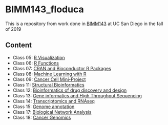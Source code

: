 # BIMM143_floduca

This is a repository from work done in [BIMM143](https://bioboot.github.io/bimm143_F19) at UC San Diego in the fall of 2019

## Content
- Class 05: [R Visualization](https://github.com/floduca/BIMM143_floduca/blob/master/Pro05/Pro05.md)
- Class 06: [R Functions]()
- Class 07: [CRAN and Bioconductor R Packages]()
- Class 08: [Machine Learning with R]()
- Class 09: [Cancer Cell Mini-Project]()
- Class 11: [Structural Bioinformatics]()
- Class 12: [Bioinformatics of drug discovery and design]()
- Class 13: [Gene informatics and High Throughput Sequencing]()
- Class 14: [Transcriptomics and RNAseq]()
- Class 15: [Genome annotation]()
- Class 17: [Biological Network Analysis]()
- Class 18: [Cancer Genomics]()
